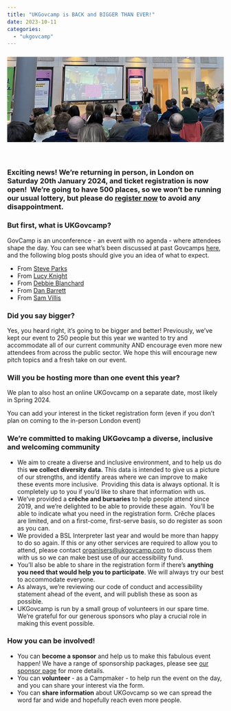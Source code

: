 ```yaml
---
title: "UKGovcamp is BACK and BIGGER THAN EVER!"
date: 2023-10-11
categories: 
  - "ukgovcamp"
---
```


### [![A picture of the opening address at UKGovcamp 2023, the seated audience watching Amanda Smith introducing the event through a megaphone.](images/picture-1.jpeg)](https://www.ukgovcamp.com/wp-content/uploads/2023/10/picture-1.jpeg)

 

### Exciting news! We’re returning in person, in London on **Saturday 20th January 2024**, and **ticket registration is now open!**  We’re going to have 500 places, so we won’t be running our usual lottery, but please do **[register now](https://forms.gle/9pQb6yThR5q24qsWA)** to avoid any disappointment.

### **But first, what is UKGovcamp?**

GovCamp is an unconference - an event with no agenda - where attendees shape the day. You can see what’s been discussed at past Govcamps [here](https://docs.google.com/spreadsheets/d/1S6nemSPxSLrURGigaQZFKViWBoAhalpE2f0RtZ92Fpk/edit#gid=11), and the following blog posts should give you an idea of what to expect.

- From [Steve Parks](https://blog.weareconvivio.com/what-to-expect-at-ukgovcamp-ecc37191dc81)
- From [Lucy Knight](https://geekwonkinterface.wordpress.com/2016/06/14/its-ok/)
- From [Debbie Blanchard](https://dwpdigital.blog.gov.uk/2018/02/19/sharing-what-i-learnt-at-ukgovcamp/)
- From [Dan Barrett](https://medium.com/@dasbarrett/uk-govcamp-2019-reflections-c2eb14c782a2)
- From [Sam Villis](https://medium.com/@stamanfar/notes-from-govcamp-ukgc19-37dbb84de739)

### **Did you say bigger?**

Yes, you heard right, it’s going to be bigger and better! Previously, we’ve kept our event to 250 people but this year we wanted to try and accommodate all of our current community AND encourage even more new attendees from across the public sector. We hope this will encourage new pitch topics and a fresh take on our event.

### **Will you be hosting more than one event this year?**

We plan to also host an online UKGovcamp on a separate date, most likely in Spring 2024.  

You can add your interest in the ticket registration form (even if you don’t plan on coming to the in-person London event)

### **We’re committed to making UKGovcamp a diverse, inclusive and welcoming community**

- We aim to create a diverse and inclusive environment, and to help us do this **we collect diversity data.** This data is intended to give us a picture of our strengths, and identify areas where we can improve to make these events more inclusive.  Providing this data is always optional. It is completely up to you if you’d like to share that information with us. 
- We’ve provided a **crêche and bursaries** to help people attend since 2019, and we’re delighted to be able to provide these again.  You’ll be able to indicate what you need in the registration form. Crêche places are limited, and on a first-come, first-serve basis, so do register as soon as you can.
- We provided a BSL Interpreter last year and would be more than happy to do so again. If this or any other services are required to allow you to attend, please contact [organisers@ukgovcamp.com](mailto:organisers@ukgovcamp.com) to discuss them with us so we can make best use of our accessibility fund.
- You’ll also be able to share in the registration form if there’s **anything you need that would help you to participate**. We will always try our best to accommodate everyone.  
- As always, we’re reviewing our code of conduct and accessibility statement ahead of the event, and will publish these as soon as possible.
- UKGovcamp is run by a small group of volunteers in our spare time. We’re grateful for our generous sponsors who play a crucial role in making this event possible.

### **How you can be involved!** 

- You can **become a sponsor** and help us to make this fabulous event happen! We have a range of sponsorship packages, please see [our sponsor page](https://www.ukgovcamp.com/become-a-sponsor/) for more details.
- You can **volunteer** \- as a Campmaker - to help run the event on the day, and you can share your interest via the form.
- You can **share information** about UKGovcamp so we can spread the word far and wide and hopefully reach even more people.
